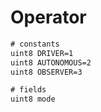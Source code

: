 # Operator

```txt
# constants
uint8 DRIVER=1
uint8 AUTONOMOUS=2
uint8 OBSERVER=3

# fields
uint8 mode
```
